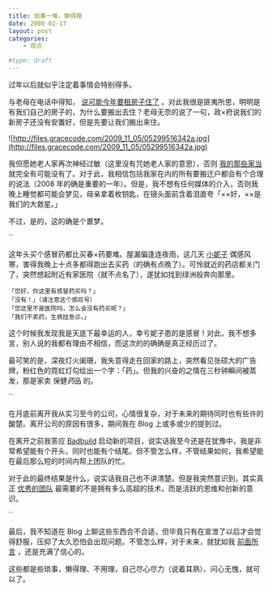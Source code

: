 ```yaml
---
title: 琐事一堆，懒得理
date: 2008-02-17
layout: post
categories:
    - 观点

#type: draft
---
```


过年以后就似乎注定着事情会特别得多。

与老母在电话中得知， [说可能今年要租房子住了]({{site.urls}}/posts/286/) 。对此我很是匪夷所思，明明是有我们自己的房子的，为什么要搬出去住？老母无奈的说了一句，政×府说我们的新房子还没有安置好，但是先要让我们搬出来住。

![http://files.gracecode.com/2009_11_05/05299516342a.jpg](http://files.gracecode.com/2009_11_05/05299516342a.jpg)

我但愿她老人家再次神经过敏（这里没有咒她老人家的意思），否则 [我的那些家当]({{site.urls}}/posts/769/) 就完全有可能没有了。对于此，我相信包括我家在内的所有要搬迁户都会有个合理的说法（2008 年的确是重要的一年）。但是，我不想有任何媒体的介入，否则我晚上睡觉都可能会梦见，母亲拿着枚钥匙，在镜头面前含着泪直夸「××好，××是我们的大救星。」

不过，是的，这的确是个噩梦。

``

这年头买个感冒药都比买春×药要难。屋漏偏逢连夜雨，这几天 [小妮子](http://www.yiyitoo.com) 偶感风寒，害得我晚上十点多都得跑出去买药（的确有点晚了）。可怜就近的药店都关门了，突然想起附近有家医院（就不点名了），遂犹如找到绿洲般奔向那里。

```
「您好，你这里有感冒药买吗？」
「没有！」（请注意这个感叹号）
「您这里不是医院吗，怎么会没有药买呢？」
「我们不卖药，生病挂急诊。」
```

这个时候我发现我是天底下最幸运的人，幸亏妮子患的是感冒！对此，我不想多言，别人说的我都有理由不相信，而这次的的确确是真正经历过了。

最可笑的是，深夜灯火阑珊，我失意得走在回家的路上，突然看见张硕大的广告牌，粉红色的霓虹灯勾绘出一个字：「药」。但我的兴奋的之情在三秒钟瞬间被蒸发，那是家卖 保健*药*品 的。

``

在月底前离开我从实习至今的公司，心情很复杂，对于未来的期待同时也有些许的酸楚。离开公司的原因有很多，期间我在 Blog 上或多或少的提到过。

在离开之前我答应  [Badbuild](http://www.bbitt.com)  启动新的项目，说实话我至今还是在犹豫中，我是非常希望能有个开头，同时也能有个结尾。但不管怎么样，不管结果如何，我希望能在最后那么短的时间内帮上团队的忙。

对于此的最终结果是什么，说实话我自己也不讲清楚。但是我突然意识到，其实真正 [优秀的团队]({{site.urls}}/posts/495/) 最需要的不是拥有多么高超的技术，而是活跃的思维和创新的意识。

``

最后，我不知道在 Blog 上聊这些东西合不合适，但毕竟只有在宣泄了以后才会觉得舒服，压抑了太久恐怕会出现问题。不管怎么样，对于未来，就犹如我 [前面所言]({{site.urls}}/posts/919/) ，还是充满了信心的。

这些都是些琐事，懒得理、不用理，自己尽心尽力（说着耳熟）、问心无愧，就可以了。
